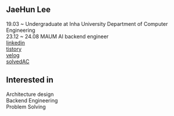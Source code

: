 ## JaeHun Lee 
19.03 ~ Undergraduate at Inha University Department of Computer Engineering<br>
23.12 ~ 24.08 MAUM AI backend engineer<br>
[linkedin](https://www.linkedin.com/in/%EC%9E%AC%ED%9B%88-%EC%9D%B4-9371622b2/)   
[tistory](https://dkanrjtehahffk.tistory.com/)   
[velog](https://velog.io/@dlwogns/posts)   
[solvedAC](https://solved.ac/profile/qwww7778)   


## Interested in
Architecture design<br>
Backend Engineering<br>
Problem Solving 
